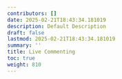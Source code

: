 ```yaml
---
contributors: []
date: 2025-02-21T18:43:34.181019
description: Default Description
draft: false
lastmod: 2025-02-21T18:43:34.181019
summary: ''
title: Live Commenting
toc: true
weight: 810
---
```



